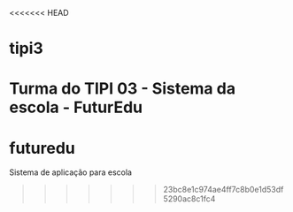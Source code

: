 <<<<<<< HEAD
# tipi3
Turma do TIPI 03 - Sistema da escola - FuturEdu
=======
# futuredu
Sistema de aplicação para escola
>>>>>>> 23bc8e1c974ae4ff7c8b0e1d53df5290ac8c1fc4
